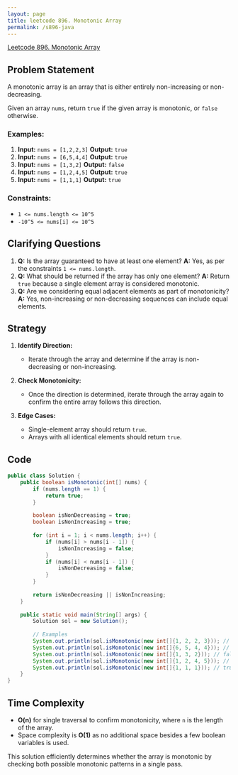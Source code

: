 ```yaml
---
layout: page
title: leetcode 896. Monotonic Array
permalink: /s896-java
---
```

[Leetcode 896. Monotonic Array](https://algoadvance.github.io/algoadvance/l896)
## Problem Statement

A monotonic array is an array that is either entirely non-increasing or non-decreasing.

Given an array `nums`, return `true` if the given array is monotonic, or `false` otherwise.

### Examples:
1. **Input:** `nums = [1,2,2,3]`
   **Output:** `true`
2. **Input:** `nums = [6,5,4,4]`
   **Output:** `true`
3. **Input:** `nums = [1,3,2]`
   **Output:** `false`
4. **Input:** `nums = [1,2,4,5]`
   **Output:** `true`
5. **Input:** `nums = [1,1,1]`
   **Output:** `true`

### Constraints:
- `1 <= nums.length <= 10^5`
- `-10^5 <= nums[i] <= 10^5`

## Clarifying Questions
1. **Q:** Is the array guaranteed to have at least one element?
   **A:** Yes, as per the constraints `1 <= nums.length`.
2. **Q:** What should be returned if the array has only one element?
   **A:** Return `true` because a single element array is considered monotonic.
3. **Q:** Are we considering equal adjacent elements as part of monotonicity?
   **A:** Yes, non-increasing or non-decreasing sequences can include equal elements.

## Strategy

1. **Identify Direction:**
   - Iterate through the array and determine if the array is non-decreasing or non-increasing.
   
2. **Check Monotonicity:**
   - Once the direction is determined, iterate through the array again to confirm the entire array follows this direction.
   
3. **Edge Cases:**
   - Single-element array should return `true`.
   - Arrays with all identical elements should return `true`.

## Code
```java
public class Solution {
    public boolean isMonotonic(int[] nums) {
        if (nums.length == 1) {
            return true;
        }
        
        boolean isNonDecreasing = true;
        boolean isNonIncreasing = true;
        
        for (int i = 1; i < nums.length; i++) {
            if (nums[i] > nums[i - 1]) {
                isNonIncreasing = false;
            }
            if (nums[i] < nums[i - 1]) {
                isNonDecreasing = false;
            }
        }
        
        return isNonDecreasing || isNonIncreasing;
    }
    
    public static void main(String[] args) {
        Solution sol = new Solution();
        
        // Examples
        System.out.println(sol.isMonotonic(new int[]{1, 2, 2, 3})); // true
        System.out.println(sol.isMonotonic(new int[]{6, 5, 4, 4})); // true
        System.out.println(sol.isMonotonic(new int[]{1, 3, 2})); // false
        System.out.println(sol.isMonotonic(new int[]{1, 2, 4, 5})); // true
        System.out.println(sol.isMonotonic(new int[]{1, 1, 1})); // true
    }
}
```

## Time Complexity
- **O(n)** for single traversal to confirm monotonicity, where `n` is the length of the array.
- Space complexity is **O(1)** as no additional space besides a few boolean variables is used.

This solution efficiently determines whether the array is monotonic by checking both possible monotonic patterns in a single pass.